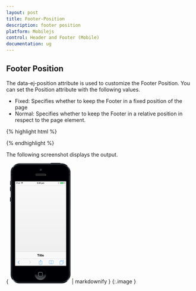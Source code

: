 ```yaml
---
layout: post
title: Footer-Position
description: footer position
platform: Mobilejs
control: Header and Footer (Mobile)
documentation: ug
---
```


## Footer Position

The data-ej-position attribute is used to customize the Footer Position. You can set the Position attribute with the following values.

* Fixed: Specifies whether to keep the Footer in a fixed position of the page
* Normal: Specifies whether to keep the Footer in a relative position in respect to the page element.



{% highlight html %}

<div id="footer_sample" data-role="ejmfooter" data-ej-position="fixed" ></div>



{% endhighlight %}

The following screenshot displays the output.

{ ![](Footer-Position_images/Footer-Position_img1.png) | markdownify }
{:.image }




